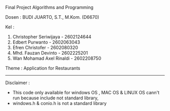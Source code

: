 Final Project Algorithms and Programming 

Dosen : 
BUDI JUARTO, S.T., M.Kom. (D6670)

Kel   : 
1. Christopher Seriwijaya   - 2602124644
2. Edbert Purwanto          - 2602063043
3. Efren Christofer         - 2602080320
4. Mhd. Fauzan Devinto      - 2602225201
5. Wan Mohamad Axel Rinaldi - 2602208750
        
Theme  : 
Application for Restaurants 


----
Disclaimer : 

- This code only available for windows OS , MAC OS & LINUX OS cann't run  because  include  not standard library,
- windows.h & conio.h is not a standard library 

